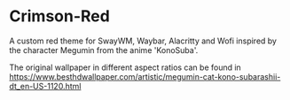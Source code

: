 # Crimson-Red
A custom red theme for SwayWM, Waybar, Alacritty and Wofi inspired by the character Megumin from the anime 'KonoSuba'.

The original wallpaper in different aspect ratios can be found in https://www.besthdwallpaper.com/artistic/megumin-cat-kono-subarashii-dt_en-US-1120.html
